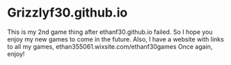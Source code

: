 # Grizzlyf30.github.io
This is my 2nd game thing after ethanf30.github.io failed.
So I hope you enjoy my new games to come in the future.
Also, I have a website with links to all my games, ethan355061.wixsite.com/ethanf30games
Once again, enjoy!
